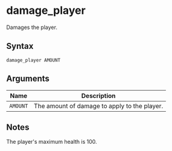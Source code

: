 # damage_player

Damages the player.

## Syntax

```
damage_player AMOUNT
```

## Arguments

| Name    | Description                                   |
| ------- | --------------------------------------------- |
| `AMOUNT` | The amount of damage to apply to the player. |

## Notes

The player's maximum health is 100.
